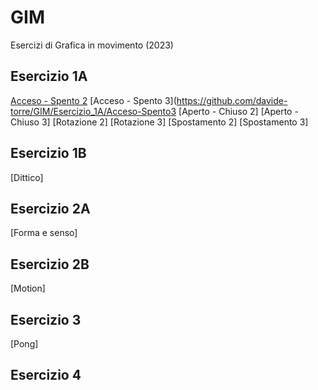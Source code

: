 # GIM
Esercizi di Grafica in movimento (2023)


## Esercizio 1A   
[Acceso - Spento 2](https://github.com/davide-torre/GIM/Esercizio_1A/acceso_spento_2.html) 
[Acceso - Spento 3](https://github.com/davide-torre/GIM/Esercizio_1A/Acceso-Spento3
[Aperto - Chiuso 2]
[Aperto - Chiuso 3]
[Rotazione 2]
[Rotazione 3]
[Spostamento 2]
[Spostamento 3]
## Esercizio 1B 
[Dittico]
## Esercizio 2A 
[Forma e senso]
## Esercizio 2B
[Motion]
## Esercizio 3
[Pong]
## Esercizio 4



